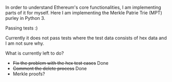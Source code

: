 In order to understand Ethereum's core functionalities, I am implementing parts of it for myself. Here I am implementing
the Merkle Patrie Trie (MPT) purley in Python 3.

Passing tests :) 

Currently it does not pass tests where the test data consists of hex data and I am not sure why.

What is currently left to do?

 - ~~Fix the problem with the hex test cases~~ Done
 - ~~Comment the delete process~~ Done
 - Merkle proofs?
